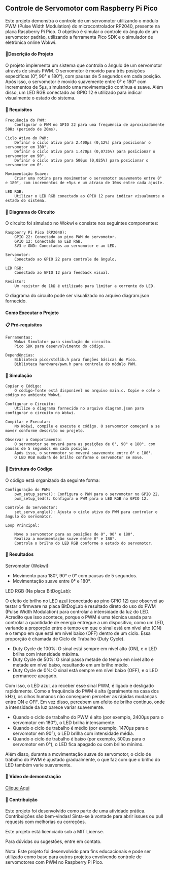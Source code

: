 ## Controle de Servomotor com Raspberry Pi Pico

Este projeto demonstra o controle de um servomotor utilizando o módulo PWM (Pulse Width Modulation) do microcontrolador RP2040, presente na placa Raspberry Pi Pico. O objetivo é simular o controle do ângulo de um servomotor padrão, utilizando a ferramenta Pico SDK e o simulador de eletrônica online Wokwi.

#### 📝Descrição do Projeto

O projeto implementa um sistema que controla o ângulo de um servomotor através de sinais PWM. O servomotor é movido para três posições específicas (0°, 90° e 180°), com pausas de 5 segundos em cada posição. Após isso, o servomotor é movido suavemente entre 0° e 180° com incrementos de 5μs, simulando uma movimentação contínua e suave. Além disso, um LED RGB conectado ao GPIO 12 é utilizado para indicar visualmente o estado do sistema.

#### 📌 Requisitos

    Frequência do PWM:
        Configurar o PWM no GPIO 22 para uma frequência de aproximadamente 50Hz (período de 20ms).

    Ciclo Ativo do PWM:
        Definir o ciclo ativo para 2.400μs (0,12%) para posicionar o servomotor em 180°.
        Definir o ciclo ativo para 1.470μs (0,0735%) para posicionar o servomotor em 90°.
        Definir o ciclo ativo para 500μs (0,025%) para posicionar o servomotor em 0°.

    Movimentação Suave:
        Criar uma rotina para movimentar o servomotor suavemente entre 0° e 180°, com incrementos de ±5μs e um atraso de 10ms entre cada ajuste.

    LED RGB:
        Utilizar o LED RGB conectado ao GPIO 12 para indicar visualmente o estado do sistema.

#### 🔧 Diagrama do Circuito

O circuito foi simulado no Wokwi e consiste nos seguintes componentes:

    Raspberry Pi Pico (RP2040):
        GPIO 22: Conectado ao pino PWM do servomotor.
        GPIO 12: Conectado ao LED RGB.
        3V3 e GND: Conectados ao servomotor e ao LED.

    Servomotor:
        Conectado ao GPIO 22 para controle de ângulo.

    LED RGB:
        Conectado ao GPIO 12 para feedback visual.

    Resistor:
        Um resistor de 1kΩ é utilizado para limitar a corrente do LED.

O diagrama do circuito pode ser visualizado no arquivo diagram.json fornecido.
#### Como Executar o Projeto
#### 📋 Pré-requisitos

    Ferramentas:
        Wokwi Simulator para simulação do circuito.
        Pico SDK para desenvolvimento do código.

    Dependências:
        Biblioteca pico/stdlib.h para funções básicas do Pico.
        Biblioteca hardware/pwm.h para controle do módulo PWM.

#### 🚀 Simulação

    Copiar o Código:
        O código-fonte está disponível no arquivo main.c. Copie e cole o código no ambiente Wokwi.

    Configurar o Circuito:
        Utilize o diagrama fornecido no arquivo diagram.json para configurar o circuito no Wokwi.

    Compilar e Executar:
        No Wokwi, compile e execute o código. O servomotor começará a se mover conforme descrito no projeto.

    Observar o Comportamento:
        O servomotor se moverá para as posições de 0°, 90° e 180°, com pausas de 5 segundos em cada posição.
        Após isso, o servomotor se moverá suavemente entre 0° e 180°.
        O LED RGB mudará de brilho conforme o servomotor se move.

#### 📂 Estrutura do Código

O código está organizado da seguinte forma:

    Configuração do PWM:
        pwm_setup_servo(): Configura o PWM para o servomotor no GPIO 22.
        pwm_setup_led(): Configura o PWM para o LED RGB no GPIO 12.

    Controle do Servomotor:
        set_servo_angle(): Ajusta o ciclo ativo do PWM para controlar o ângulo do servomotor.

    Loop Principal:

        Move o servomotor para as posições de 0°, 90° e 180°.
        Realiza a movimentação suave entre 0° e 180°.
        Controla o brilho do LED RGB conforme o estado do servomotor.

#### 🎯 Resultados

Servomotor (Wokwi):
- Movimento para 180°, 90° e 0° com pausas de 5 segundos.
- Movimentação suave entre 0° e 180°.

LED RGB (Na placa BitDogLab):
    
O efeito de brilho no LED azul (conectado ao pino GPIO 12) que observei ao testar o firmware na placa BitDogLab é resultado direto do uso do PWM (Pulse Width Modulation) para controlar a intensidade da luz do LED. Acredito que isso acontece, porque o PWM é uma técnica usada para controlar a quantidade de energia entregue a um dispositivo, como um LED, variando a proporção entre o tempo em que o sinal está em nível alto (ON) e o tempo em que está em nível baixo (OFF) dentro de um ciclo. Essa proporção é chamada de Ciclo de Trabalho (Duty Cycle).
- Duty Cycle de 100%: O sinal está sempre em nível alto (ON), e o LED brilha com intensidade máxima.
- Duty Cycle de 50%: O sinal passa metade do tempo em nível alto e metade em nível baixo, resultando em um brilho médio.
- Duty Cycle de 0%: O sinal está sempre em nível baixo (OFF), e o LED permanece apagado.

Com isso, o LED azul, ao receber esse sinal PWM, é ligado e desligado rapidamente. Como a frequência do PWM é alta (geralmente na casa dos kHz), os olhos humanos não conseguem perceber as rápidas mudanças entre ON e OFF. Em vez disso, percebem um efeito de brilho contínuo, onde a intensidade da luz parece variar suavemente.

- Quando o ciclo de trabalho do PWM é alto (por exemplo, 2400μs para o servomotor em 180°), o LED brilha intensamente.
- Quando o ciclo de trabalho é médio (por exemplo, 1470μs para o servomotor em 90°), o LED brilha com intensidade média.
- Quando o ciclo de trabalho é baixo (por exemplo, 500μs para o servomotor em 0°), o LED fica apagado ou com brilho mínimo.

Além disso, durante a movimentação suave do servomotor, o ciclo de trabalho do PWM é ajustado gradualmente, o que faz com que o brilho do LED também varie suavemente.

#### 🎥 Vídeo de demonstração
[Clique Aqui](https://youtu.be/c9VTGgHgeQE)

#### 🤝 Contribuição

Este projeto foi desenvolvido como parte de uma atividade prática. Contribuições são bem-vindas! Sinta-se à vontade para abrir issues ou pull requests com melhorias ou correções.

Este projeto está licenciado sob a MIT License.

Para dúvidas ou sugestões, entre em contato.

Nota: Este projeto foi desenvolvido para fins educacionais e pode ser utilizado como base para outros projetos envolvendo controle de servomotores com PWM no Raspberry Pi Pico.
